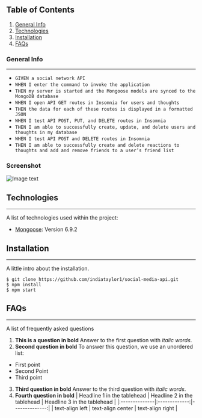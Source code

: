 ## Table of Contents
1. [General Info](#general-info)
2. [Technologies](#technologies)
3. [Installation](#installation)
4. [FAQs](#faqs)
### General Info
***
- `GIVEN a social network API`
- `WHEN I enter the command to invoke the application`
- `THEN my server is started and the Mongoose models are synced to the MongoDB database`
- `WHEN I open API GET routes in Insomnia for users and thoughts`
- `THEN the data for each of these routes is displayed in a formatted JSON`
- `WHEN I test API POST, PUT, and DELETE routes in Insomnia`
- `THEN I am able to successfully create, update, and delete users and thoughts in my database`
- `WHEN I test API POST and DELETE routes in Insomnia`
- `THEN I am able to successfully create and delete reactions to thoughts and add and remove friends to a user’s friend list`
### Screenshot
![Image text](https://www.united-internet.de/fileadmin/user_upload/Brands/Downloads/Logo_IONOS_by.jpg)
## Technologies
***
A list of technologies used within the project:
* [Mongoose](https://mongoosejs.com/): Version 6.9.2 
## Installation
***
A little intro about the installation. 
```
$ git clone https://github.com/indiataylor1/social-media-api.git
$ npm install
$ npm start
```
## FAQs
***
A list of frequently asked questions
1. **This is a question in bold**
Answer to the first question with _italic words_. 
2. __Second question in bold__ 
To answer this question, we use an unordered list:
* First point
* Second Point
* Third point
3. **Third question in bold**
Answer to the third question with *italic words*.
4. **Fourth question in bold**
| Headline 1 in the tablehead | Headline 2 in the tablehead | Headline 3 in the tablehead |
|:--------------|:-------------:|--------------:|
| text-align left | text-align center | text-align right |
